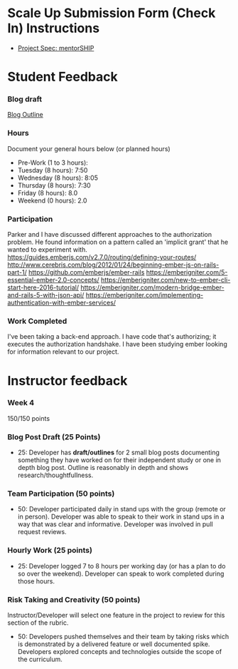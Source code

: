 # Scale Up Submission Form (Check In) Instructions

- [Project Spec: mentorSHIP](https://github.com/turingschool/lesson_plans/blob/master/ruby_04-apis_and_scalability/mentorSHIP_project.markdown)

# Student Feedback

### Blog draft

[Blog Outline](https://gist.github.com/seeker105/1c466312aa5163fcb7d6862149e28f6a)

### Hours

Document your general hours below (or planned hours)

- Pre-Work (1 to 3 hours):
- Tuesday (8 hours): 7:50
- Wednesday (8 hours): 8:05
- Thursday (8 hours): 7:30
- Friday (8 hours): 8.0
- Weekend (0 hours): 2.0

### Participation

Parker and I have discussed different approaches to the authorization problem. He found information on a pattern called an 'implicit grant' that he wanted to experiment with.
https://guides.emberjs.com/v2.7.0/routing/defining-your-routes/
http://www.cerebris.com/blog/2012/01/24/beginning-ember-js-on-rails-part-1/
https://github.com/emberjs/ember-rails
https://emberigniter.com/5-essential-ember-2.0-concepts/
https://emberigniter.com/new-to-ember-cli-start-here-2016-tutorial/
https://emberigniter.com/modern-bridge-ember-and-rails-5-with-json-api/
https://emberigniter.com/implementing-authentication-with-ember-services/

### Work Completed

I've been taking a back-end approach. I have code that's authorizing; it executes the authorization handshake.
I have been studying ember looking for information relevant to our project.

# Instructor feedback

### Week 4

150/150 points

### Blog Post Draft (25 Points)  

  * 25: Developer has **draft/outlines** for 2 small blog posts documenting something they have worked on for their independent study or one in depth blog post. Outline is reasonably in depth and shows research/thoughtfullness.

### Team Participation (50 points)

  * 50: Developer participated daily in stand ups with the group (remote or in person). Developer was able to speak to their work in stand ups in a way that was clear and informative. Developer was involved in pull request reviews.

### Hourly Work (25 points)

  * 25: Developer logged 7 to 8 hours per working day (or has a plan to do so over the weekend). Developer can speak to work completed during those hours.

### Risk Taking and Creativity (50 points)

Instructor/Developer will select one feature in the project to review for this section of the rubric.

  * 50: Developers pushed themselves and their team by taking risks which is demonstrated by a delivered feature or well documented spike. Developers explored concepts and technologies outside the scope of the curriculum.
